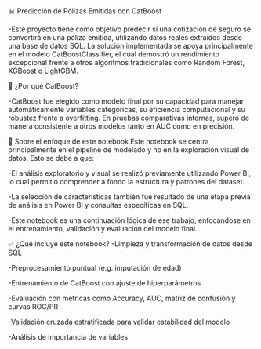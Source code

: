 📊 Predicción de Pólizas Emitidas con CatBoost

-Este proyecto tiene como objetivo predecir si una cotización de seguro se convertirá en una póliza emitida, utilizando datos reales extraídos desde una base de datos SQL. 
La solución implementada se apoya principalmente en el modelo CatBoostClassifier, el cual demostró un rendimiento excepcional frente a otros algoritmos tradicionales como Random Forest, XGBoost o LightGBM.

🧠 ¿Por qué CatBoost?

-CatBoost fue elegido como modelo final por su capacidad para manejar automáticamente variables categóricas, su eficiencia computacional y su robustez frente a overfitting. 
En pruebas comparativas internas, superó de manera consistente a otros modelos tanto en AUC como en precisión.

📐 Sobre el enfoque de este notebook
Este notebook se centra principalmente en el pipeline de modelado y no en la exploración visual de datos. Esto se debe a que:

-El análisis exploratorio y visual se realizó previamente utilizando Power BI, lo cual permitió comprender a fondo la estructura y patrones del dataset.

-La selección de características también fue resultado de una etapa previa de análisis en Power BI y consultas específicas en SQL.

-Este notebook es una continuación lógica de ese trabajo, enfocándose en el entrenamiento, validación y evaluación del modelo final.

✅ ¿Qué incluye este notebook?
-Limpieza y transformación de datos desde SQL

-Preprocesamiento puntual (e.g. imputación de edad)

-Entrenamiento de CatBoost con ajuste de hiperparámetros

-Evaluación con métricas como Accuracy, AUC, matriz de confusión y curvas ROC/PR

-Validación cruzada estratificada para validar estabilidad del modelo

-Análisis de importancia de variables

